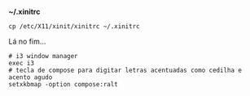 **~/.xinitrc**

```
cp /etc/X11/xinit/xinitrc ~/.xinitrc
```

Lá no fim…
```
# i3 window manager
exec i3
# tecla de compose para digitar letras acentuadas como cedilha e acento agudo
setxkbmap -option compose:ralt
```
